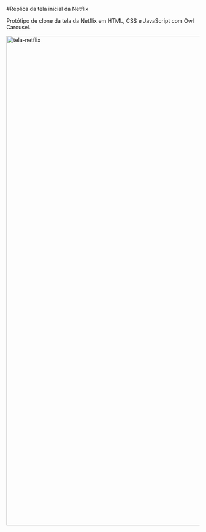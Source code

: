 #Réplica da tela inicial da Netflix

Protótipo de clone da tela da Netflix em HTML, CSS e JavaScript com Owl Carousel. 

<img width="1275" alt="tela-netflix" src="https://user-images.githubusercontent.com/79066522/110359159-eaff3c00-801b-11eb-9419-b70badb20ecd.png">
